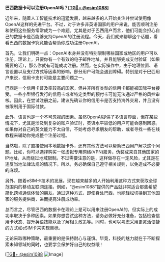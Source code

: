 **巴西数据卡可以注册OpenAI吗？[[TG💪+ @esim1088](https://t.me/s/esim1088)]**

近年来，随着人工智能技术的迅猛发展，越来越多的人开始关注并尝试使用像OpenAI这样的先进平台。不过，对于许多非英语国家的用户来说，能否顺利注册和使用这些服务常常成为一个难题。尤其是对于巴西用户而言，他们可能会担心自己的数据卡是否能够支持OpenAI的注册流程。今天，我们就来聊聊这个话题，看看巴西的数据卡究竟能否帮助你成功注册OpenAI。

首先，让我们明确一点：OpenAI本身并没有特别限制哪些国家或地区的用户可以注册。理论上，只要你有一个有效的电子邮件地址，并且能够完成支付验证（如果需要的话），那么你就有可能成功注册。然而，在实际操作中，由于地理位置、语言设置以及支付方式等因素的影响，部分用户可能会遇到障碍。特别是对于巴西用户来说，信用卡支付可能是主要问题之一。

巴西是一个信用卡普及率较高的国家，但并非所有类型的信用卡都能被国际平台接受。一些小型银行发行的信用卡或者特定类型的预付卡可能无法通过严格的风控审核。因此，在尝试注册之前，建议先确认你的信用卡是否支持海外交易，并且没有被限制用于国际付款。

此外，语言也是一个不可忽视的因素。虽然OpenAI提供了多语言界面，但在某些情况下，尤其是涉及到复杂的账户验证时，英语水平较低的用户可能会感到困惑。如果你对自己的英文能力不太自信，不妨考虑寻求朋友的帮助，或者寻找一些在线教程来辅助你完成整个注册过程。

当然啦，除了直接使用本地数据卡外，还有其他方法可以帮助巴西用户解决这个问题。比如，你可以选择购买一张虚拟专用网络(VPN)服务，伪装成来自其他国家的IP地址，从而绕过地域限制。不过需要注意的是，这样做存在一定风险，尤其是在违反当地法律法规的情况下。所以，务必确保自己遵守相关规则，以免造成不必要的麻烦。

另外，随着eSIM卡技术的发展，现在越来越多的人开始利用这种方式来获取全球范围内的移动互联网连接。例如，“@esim1088”提供的产品就非常适合那些希望简化跨境通信体验的朋友。通过这种方式，即使身处巴西，也能轻松切换到其他国家的服务提供商，进而提高注册成功率。

总而言之，尽管巴西的数据卡在理论上是可以用来注册OpenAI的，但实际上的成功率取决于多种因素。如果你想尝试这种方法，请务必做好充分准备，包括检查信用卡状态、提升英语技能以及了解相关政策等。同时，也可以考虑采用更灵活便捷的方式如eSIM卡来实现目标。

无论采取哪种策略，最重要的是保持耐心与谨慎。毕竟，科技的魅力就在于不断探索未知领域的同时，也要学会保护好自己的权益哦！

[[TG💪+ @esim1088](https://t.me/s/esim1088) ![Image](https://i.postimg.cc/4NQfJmqS/Snipaste-2025-05-13-00-14-12.png)]